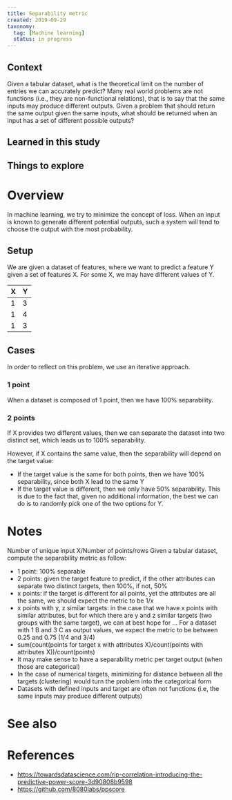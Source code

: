 ```yaml
---
title: Separability metric
created: 2019-09-29
taxonomy:
  tag: [Machine learning]
  status: in progress
---
```


## Context
Given a tabular dataset, what is the theoretical limit on the number of entries we can accurately predict? Many real world problems are not functions (i.e., they are non-functional relations), that is to say that the same inputs may produce different outputs. Given a problem that should return the same output given the same inputs, what should be returned when an input has a set of different possible outputs?

## Learned in this study

## Things to explore

# Overview
In machine learning, we try to minimize the concept of loss. When an input is known to generate different potential outputs, such a system will tend to choose the output with the most probability.

## Setup
We are given a dataset of features, where we want to predict a feature Y given a set of features X. For some X, we may have different values of Y.

| X | Y |
|---|---|
| 1 | 3 |
| 1 | 4 |
| 1 | 3 |

## Cases
In order to reflect on this problem, we use an iterative approach.

### 1 point
When a dataset is composed of 1 point, then we have 100% separability.

### 2 points
If X provides two different values, then we can separate the dataset into two distinct set, which leads us to 100% separability.

However, if X contains the same value, then the separability will depend on the target value:
* If the target value is the same for both points, then we have 100% separability, since both X lead to the same Y
* If the target value is different, then we only have 50% separability. This is due to the fact that, given no additional information, the best we can do is to randomly pick one of the two options for Y.

# Notes
Number of unique input X/Number of points/rows
Given a tabular dataset, compute the separability metric as follow:
* 1 point: 100% separable
* 2 points: given the target feature to predict, if the other attributes can separate two distinct targets, then 100%, if not, 50%
* x points: if the target is different for all points, yet the attributes are all the same, we should expect the metric to be 1/x
* x points with y, z similar targets: in the case that we have x points with similar attributes, but for which there are y and z similar targets (two groups with the same target), we can at best hope for ...
For a dataset with 1 B and 3 C as output values, we expect the metric to be between 0.25 and 0.75 (1/4 and 3/4)
* sum(count(points for target x with attributes X)/count(points with attributes X))/count(points)
* It may make sense to have a separability metric per target output (when those are categorical)
* In the case of numerical targets, minimizing for distance between all the targets (clustering) would turn the problem into the categorical form
* Datasets with defined inputs and target are often not functions (i.e, the same inputs may produce different outputs)

# See also

# References
* https://towardsdatascience.com/rip-correlation-introducing-the-predictive-power-score-3d90808b9598
* https://github.com/8080labs/ppscore
